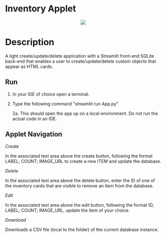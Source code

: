 # Inventory Applet

<center><img src='https://user-images.githubusercontent.com/27745342/168490746-6bd1247a-e0b1-4047-9422-50d6ec75f9de.png'></center>

# Description
A light create/update/delete application with a Streamlit front-end SQLite back-end that enables a user to create/update/delete custom objects that appear as HTML cards.

## Run
1. In your IDE of choice open a terminal. 


2. Type the following command "streamlit run App.py"

    2a. This should open the app up on a local environment. Do not run the actual code in an IDE.

## Applet Navigation

*Create*

  In the associated text area above the create button, following the format LABEL; COUNT; IMAGE_URL to create a new ITEM and update the database.

*Delete*

  In the associated text area above the delete button, enter the ID of one of the inventory cards that are visible to remove an item from the database.

*Edit*

  In the associated text area above the edit button, following the format ID; LABEL; COUNT; IMAGE_URL, update the item of your choice.

*Download*

  Downloads a CSV file (local to the folder) of the current database instance.
